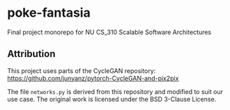 # poke-fantasia
Final project monorepo for NU CS_310 Scalable Software Architectures

## Attribution

This project uses parts of the CycleGAN repository:
https://github.com/junyanz/pytorch-CycleGAN-and-pix2pix

The file `networks.py` is derived from this repository and modified to suit our use case. The original work is licensed under the BSD 3-Clause License.
